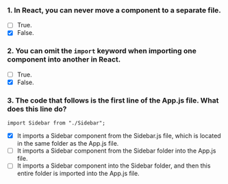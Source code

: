 ### 1. In React, you can never move a component to a separate file.

- [ ] True.
- [x] False.

### 2. You can omit the `import` keyword when importing one component into another in React.

- [ ] True.
- [x] False.

### 3. The code that follows is the first line of the App.js file. W​hat does this line do?

`import Sidebar from "./Sidebar";`

- [x] I​t imports a Sidebar component from the Sidebar.js file, which is located in the same folder as the App.js file.
- [ ] I​t imports a Sidebar component from the Sidebar folder into the App.js file.
- [ ] I​t imports a Sidebar component into the Sidebar folder, and then this entire folder is imported into the App.js file.
